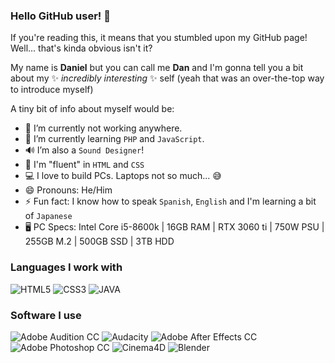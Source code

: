 ### Hello GitHub user! 👋

If you're reading this, it means that you stumbled upon my GitHub page! Well... that's kinda obvious isn't it?

My name is **Daniel** but you can call me **Dan** and I'm gonna tell you a bit about my ✨ _incredibly interesting_ ✨ self (yeah that was an over-the-top way to introduce myself)

A tiny bit of info about myself would be:

- 🔭 I’m currently not working anywhere.
- 🌱 I’m currently learning `PHP` and `JavaScript`.
- 🔊 I’m also a `Sound Designer`!
- 📱 I'm "fluent" in `HTML` and `CSS`
- 💻 I love to build PCs. Laptops not so much... 😅
- 😄 Pronouns: He/Him
- ⚡ Fun fact: I know how to speak `Spanish`, `English` and I'm learning a bit of `Japanese`
- 🖥 PC Specs: Intel Core i5-8600k | 16GB RAM | RTX 3060 ti | 750W PSU | 255GB M.2 | 500GB SSD | 3TB HDD

### Languages I work with
![HTML5](https://img.shields.io/badge/-HTML5-E34F26?logo=html5&labelColor=000)
![CSS3](https://img.shields.io/badge/-CSS3-1572B6?logo=css3&labelColor=000)
![JAVA](https://img.shields.io/badge/-JAVA-F4BB01?logo=oracle&labelColor=000)
### Software I use
![Adobe Audition CC](https://img.shields.io/badge/-Audition%20CC-9999FF?logo=adobeaudition&labelColor=000)
![Audacity](https://img.shields.io/badge/-Audacity-0000CC?logo=audacity&labelColor=000)
![Adobe After Effects CC](https://img.shields.io/badge/-After%20Effects%20CC-9999FF?logo=adobeaftereffects&labelColor=000)
![Adobe Photoshop CC](https://img.shields.io/badge/-Photoshop%20CC-31A8FF?logo=adobephotoshop&labelColor=000)
![Cinema4D](https://img.shields.io/badge/-Cinema4D-011A6A?logo=cinema4d&labelColor=000)
![Blender](https://img.shields.io/badge/-Blender-F5792A?logo=blender&labelColor=000)
